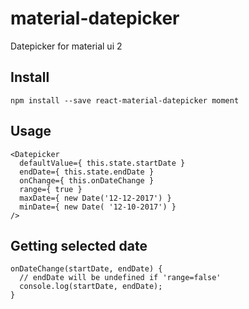 # material-datepicker
Datepicker for material ui 2

## Install
```
npm install --save react-material-datepicker moment
```

## Usage
```
<Datepicker 
  defaultValue={ this.state.startDate }
  endDate={ this.state.endDate }
  onChange={ this.onDateChange }
  range={ true }
  maxDate={ new Date('12-12-2017') }
  minDate={ new Date( '12-10-2017') }
/> 
```

## Getting selected date
```
onDateChange(startDate, endDate) {
  // endDate will be undefined if 'range=false'
  console.log(startDate, endDate); 
}
```
